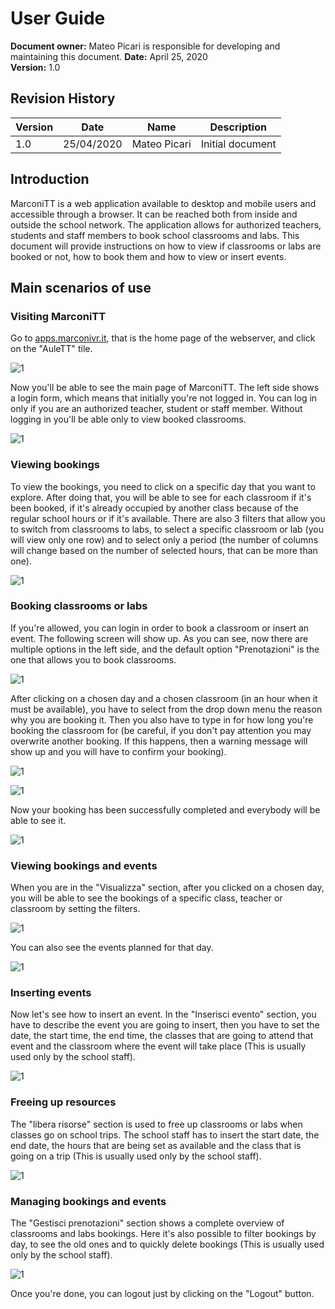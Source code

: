 # User Guide

**Document owner:** Mateo Picari is responsible for developing and maintaining this document. 
**Date:** April 25, 2020  
**Version:** 1.0

## Revision History

| Version | Date       | Name         | Description      |
| ------- | ---------- | -----------  | ---------------- |
| 1.0     | 25/04/2020 | Mateo Picari | Initial document |

## Introduction

MarconiTT is a web application available to desktop and mobile users and accessible through a browser. It can be reached both from inside and outside the school network. The application allows for authorized teachers, students and staff members to book school classrooms and labs. This document will provide instructions on how to view if classrooms or labs are booked or not, how to book them and how to view or insert events.

## Main scenarios of use

### Visiting MarconiTT

Go to [apps.marconivr.it](), that is the home page of the webserver, and click on the "AuleTT" tile.

![1](images/1.PNG)

Now you'll be able to see the main page of MarconiTT. The left side shows a login form, which means that initially you're not logged in. You can log in only if you are an authorized teacher, student or staff member. Without logging in you'll be able only to view booked classrooms.

![1](images/2.jpeg)

### Viewing bookings

To view the bookings, you need to click on a specific day that you want to explore. After doing that, you will be able to see for each classroom if it's been booked, if it's already occupied by another class because of the regular school hours or if it's available. There are also 3 filters that allow you to switch from classrooms to labs, to select a specific classroom or lab (you will view only one row) and to select only a period (the number of columns will change based on the number of selected hours, that can be more than one).

![1](images/3.jpeg)

### Booking classrooms or labs

If you're allowed, you can login in order to book a classroom or insert an event. The following screen will show up. As you can see, now there are multiple options in the left side, and the default option "Prenotazioni" is the one that allows you to book classrooms.

![1](images/4.jpeg)

After clicking on a chosen day and a chosen classroom (in an hour when it must be available), you have to select from the drop down menu the reason why you are booking it. Then you also have to type in for how long you're booking the classroom for (be careful, if you don't pay attention you may overwrite another booking. If this happens, then a warning message will show up and you will have to confirm your booking).

![1](images/5.jpeg)

![1](images/6.jpeg)

Now your booking has been successfully completed and everybody will be able to see it.

![1](images/7.jpeg)

### Viewing bookings and events

When you are in the "Visualizza" section, after you clicked on a chosen day, you will be able to see the bookings of a specific class, teacher or classroom by setting the filters.

![1](images/8.jpeg)

You can also see the events planned for that day.

![1](images/9.jpeg)

### Inserting events

Now let's see how to insert an event. In the "Inserisci evento" section, you have to describe the event you are going to insert, then you have to set the date, the start time, the end time, the classes that are going to attend that event and the classroom where the event will take place (This is usually used only by the school staff).

![1](images/10.jpeg)

### Freeing up resources

The "libera risorse" section is used to free up classrooms or labs when classes go on school trips. The school staff has to insert the start date, the end date, the hours that are being set as available and the class that is going on a trip (This is usually used only by the school staff).

![1](images/11.jpeg)

### Managing bookings and events

The "Gestisci prenotazioni" section shows a complete overview of classrooms and labs bookings. Here it's also possible to filter bookings by day, to see the old ones and to quickly delete bookings (This is usually used only by the school staff).

![1](images/12.jpeg)

Once you're done, you can logout just by clicking on the "Logout" button.
